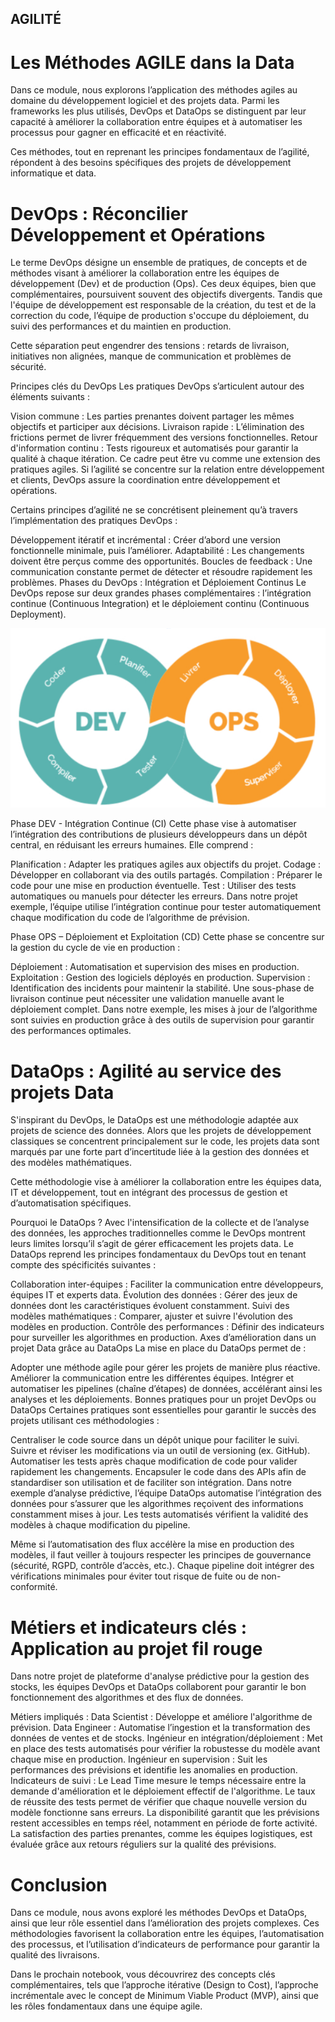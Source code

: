 ## AGILITÉ

# Les Méthodes AGILE dans la Data

Dans ce module, nous explorons l’application des méthodes agiles au domaine du développement logiciel et des projets data. Parmi les frameworks les plus utilisés, DevOps et DataOps se distinguent par leur capacité à améliorer la collaboration entre équipes et à automatiser les processus pour gagner en efficacité et en réactivité.

Ces méthodes, tout en reprenant les principes fondamentaux de l’agilité, répondent à des besoins spécifiques des projets de développement informatique et data.

# DevOps : Réconcilier Développement et Opérations

Le terme DevOps désigne un ensemble de pratiques, de concepts et de méthodes visant à améliorer la collaboration entre les équipes de développement (Dev) et de production (Ops). Ces deux équipes, bien que complémentaires, poursuivent souvent des objectifs divergents. Tandis que l'équipe de développement est responsable de la création, du test et de la correction du code, l’équipe de production s'occupe du déploiement, du suivi des performances et du maintien en production.

Cette séparation peut engendrer des tensions : retards de livraison, initiatives non alignées, manque de communication et problèmes de sécurité.

Principes clés du DevOps
Les pratiques DevOps s’articulent autour des éléments suivants :

Vision commune : Les parties prenantes doivent partager les mêmes objectifs et participer aux décisions.
Livraison rapide : L’élimination des frictions permet de livrer fréquemment des versions fonctionnelles.
Retour d'information continu : Tests rigoureux et automatisés pour garantir la qualité à chaque itération.
Ce cadre peut être vu comme une extension des pratiques agiles. Si l’agilité se concentre sur la relation entre développement et clients, DevOps assure la coordination entre développement et opérations.

Certains principes d’agilité ne se concrétisent pleinement qu’à travers l’implémentation des pratiques DevOps :

Développement itératif et incrémental : Créer d’abord une version fonctionnelle minimale, puis l’améliorer.
Adaptabilité : Les changements doivent être perçus comme des opportunités.
Boucles de feedback : Une communication constante permet de détecter et résoudre rapidement les problèmes.
Phases du DevOps : Intégration et Déploiement Continus
Le DevOps repose sur deux grandes phases complémentaires : l’intégration continue (Continuous Integration) et le déploiement continu (Continuous Deployment).

<img src="pictures/devops.png">

Phase DEV - Intégration Continue (CI)
Cette phase vise à automatiser l’intégration des contributions de plusieurs développeurs dans un dépôt central, en réduisant les erreurs humaines. Elle comprend :

Planification : Adapter les pratiques agiles aux objectifs du projet.
Codage : Développer en collaborant via des outils partagés.
Compilation : Préparer le code pour une mise en production éventuelle.
Test : Utiliser des tests automatiques ou manuels pour détecter les erreurs.
Dans notre projet exemple, l’équipe utilise l’intégration continue pour tester automatiquement chaque modification du code de l’algorithme de prévision.

Phase OPS – Déploiement et Exploitation (CD)
Cette phase se concentre sur la gestion du cycle de vie en production :

Déploiement : Automatisation et supervision des mises en production.
Exploitation : Gestion des logiciels déployés en production.
Supervision : Identification des incidents pour maintenir la stabilité. Une sous-phase de livraison continue peut nécessiter une validation manuelle avant le déploiement complet.
Dans notre exemple, les mises à jour de l’algorithme sont suivies en production grâce à des outils de supervision pour garantir des performances optimales.

# DataOps : Agilité au service des projets Data

S'inspirant du DevOps, le DataOps est une méthodologie adaptée aux projets de science des données. Alors que les projets de développement classiques se concentrent principalement sur le code, les projets data sont marqués par une forte part d’incertitude liée à la gestion des données et des modèles mathématiques.

Cette méthodologie vise à améliorer la collaboration entre les équipes data, IT et développement, tout en intégrant des processus de gestion et d’automatisation spécifiques.

Pourquoi le DataOps ?
Avec l'intensification de la collecte et de l’analyse des données, les approches traditionnelles comme le DevOps montrent leurs limites lorsqu’il s’agit de gérer efficacement les projets data. Le DataOps reprend les principes fondamentaux du DevOps tout en tenant compte des spécificités suivantes :

Collaboration inter-équipes : Faciliter la communication entre développeurs, équipes IT et experts data.
Évolution des données : Gérer des jeux de données dont les caractéristiques évoluent constamment.
Suivi des modèles mathématiques : Comparer, ajuster et suivre l'évolution des modèles en production.
Contrôle des performances : Définir des indicateurs pour surveiller les algorithmes en production.
Axes d’amélioration dans un projet Data grâce au DataOps
La mise en place du DataOps permet de :

Adopter une méthode agile pour gérer les projets de manière plus réactive.
Améliorer la communication entre les différentes équipes.
Intégrer et automatiser les pipelines (chaîne d’étapes) de données, accélérant ainsi les analyses et les déploiements.
Bonnes pratiques pour un projet DevOps ou DataOps
Certaines pratiques sont essentielles pour garantir le succès des projets utilisant ces méthodologies :

Centraliser le code source dans un dépôt unique pour faciliter le suivi.
Suivre et réviser les modifications via un outil de versioning (ex. GitHub).
Automatiser les tests après chaque modification de code pour valider rapidement les changements.
Encapsuler le code dans des APIs afin de standardiser son utilisation et de faciliter son intégration.
Dans notre exemple d’analyse prédictive, l’équipe DataOps automatise l’intégration des données pour s’assurer que les algorithmes reçoivent des informations constamment mises à jour. Les tests automatisés vérifient la validité des modèles à chaque modification du pipeline.

Même si l’automatisation des flux accélère la mise en production des modèles, il faut veiller à toujours respecter les principes de gouvernance (sécurité, RGPD, contrôle d’accès, etc.). Chaque pipeline doit intégrer des vérifications minimales pour éviter tout risque de fuite ou de non-conformité.

# Métiers et indicateurs clés : Application au projet fil rouge

Dans notre projet de plateforme d'analyse prédictive pour la gestion des stocks, les équipes DevOps et DataOps collaborent pour garantir le bon fonctionnement des algorithmes et des flux de données.

Métiers impliqués :
Data Scientist : Développe et améliore l'algorithme de prévision.
Data Engineer : Automatise l’ingestion et la transformation des données de ventes et de stocks.
Ingénieur en intégration/déploiement : Met en place des tests automatisés pour vérifier la robustesse du modèle avant chaque mise en production.
Ingénieur en supervision : Suit les performances des prévisions et identifie les anomalies en production.
Indicateurs de suivi :
Le Lead Time mesure le temps nécessaire entre la demande d'amélioration et le déploiement effectif de l'algorithme.
Le taux de réussite des tests permet de vérifier que chaque nouvelle version du modèle fonctionne sans erreurs.
La disponibilité garantit que les prévisions restent accessibles en temps réel, notamment en période de forte activité.
La satisfaction des parties prenantes, comme les équipes logistiques, est évaluée grâce aux retours réguliers sur la qualité des prévisions.

# Conclusion

Dans ce module, nous avons exploré les méthodes DevOps et DataOps, ainsi que leur rôle essentiel dans l’amélioration des projets complexes. Ces méthodologies favorisent la collaboration entre les équipes, l’automatisation des processus, et l’utilisation d’indicateurs de performance pour garantir la qualité des livraisons.

Dans le prochain notebook, vous découvrirez des concepts clés complémentaires, tels que l’approche itérative (Design to Cost), l’approche incrémentale avec le concept de Minimum Viable Product (MVP), ainsi que les rôles fondamentaux dans une équipe agile.
